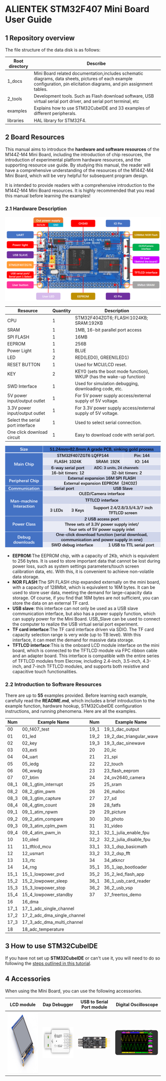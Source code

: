 # ALIENTEK STM32F407 Mini Board User Guide<a name="catalogue"></a>


## 1 Repository overview

The file structure of the data disk is as follows:

| Root directory | Describe                                                     |
| -------------- | ------------------------------------------------------------ |
| 1_docs         | Mini Board related documentation,includes schematic diagrams, data sheets, pictures of each example configuration, pin elicitation diagrams, and pin assignment tables. |
| 2_tools        | Development tools. Such as Flash download software, USB virtual serial port driver, and serial port terminal, etc |
| examples       | Explains how to use STM32CubeIDE and 33 examples of different peripherals. |
| libraries      | HAL library for STM32F4. |



## 2 Board Resources

This manual aims to introduce the **hardware and software resources** of the M144Z-M4 Mini Board, including the introduction of chip resources, the introduction of experimental platform hardware resources, and the supporting resource use guide. By studying this manual, the reader will have a comprehensive understanding of the resources of the M144Z-M4 Mini Board, which will be very helpful for subsequent program design.

It is intended to provide readers with a comprehensive introduction to the M144Z-M4 Mini Board resources. It is highly recommended that you read this manual before learning the examples!

### 2.1 Hardware Description

<img src="./1_docs/3_figures/image/PM144.png">

| Resource          | Quantity   | Description                                                         |
| ----------------- | ---------- | ------------------------------------------------------------------- |
| CPU               | 1          | STM32F404ZGT6; FLASH:1024KB; SRAM:192KB                               |
| SRAM              | 1          | 1MB, 16-bit parallel port access                                    |
| SPI FLASH         | 1          | 16MB                                                                |
| EEPROM            | 1          | 256B                                                                |
| Power Light       | 1          | BLUE                                                                |
| LED               | 2          | RED(LED0), GREEN(LED1)                                              |
| RESET BUTTON      | 1          | Used for MCU/LCD reset.                                             |
| KEY               | 2          | KEY0 (sets the boot mode function), WKUP (has the wake-up function) |
| SWD Interface     | 1          | Used for simulation debugging, downloading code, etc.               |
| 5V power input/output outlet     | 1 | For 5V power supply access/external supply of 5V voltage.     |
| 3.3V power input/output outlet   | 1 | For 3.3V power supply access/external supply of 5V voltage.   |
| Select the serial port interface | 1 | Used to select serial connection.                             |
| One click download circuit       | 1 | Easy to download code with serial port.                       |

<img src="./1_docs/3_figures/image/main.png">

+ **EEPROM**:The EEPROM chip, with a capacity of 2Kb, which is equivalent to 256 bytes. It is used to store important data that cannot be lost during power loss, such as system settings parameters/touch screen calibration data, etc. With this, it is convenient to achieve non-volatile data storage.
+ **NOR FLASH**:The SPI FLASH chip expanded externally on the mini board, with a capacity of 128Mbit, which is equivalent to 16M bytes. It can be used to store user data, meeting the demand for large-capacity data storage. Of course, if you find that 16M bytes are not sufficient, you can store the data on an external TF card.
+ **USB slave**: this interface can not only be used as a USB slave communication interface, but also has a power supply function, which can supply power for the Mini Board. USB_Slave can be used to connect the computer to realize the USB virtual serial port experiment.
+ **TF card interface**:The TF card interface driven via SDIO. The TF card capacity selection range is very wide (up to TB level). With this interface, it can meet the demand for massive data storage.
+ **TFTLCD interface**:This is the onboard LCD module interface on the mini board, which is connected to the TFTLCD module via FPC ribbon cable and an adapter board. This interface is compatible with the entire series of TFTLCD modules from Elecrow, including 2.4-inch, 3.5-inch, 4.3-inch, and 7-inch TFTLCD modules, and supports both resistive and capacitive touch functionalities.

### 2.2 Introduction to Software Resources

There are up to **55** examples provided. Before learning each example, carefully read the **README.md**, which includes a brief introduction to the example function, hardware hookup, STM32CubeIDE configuration instructions, and running phenomena. Here are all the examples.

| Num                  | Example Name                      | Num  	| Example Name                        	|
| -------------------- | --------------------------------- | ---- 	| ---------------------- 				|
| 00                   | 00_f407_test                      | 19_1   | 19_1_dac_output 						|
| 01                   | 01_led                            | 19_2   | 19_2_dac_triangular_wave 				|
| 02                   | 02_key                            | 19_3 	| 19_3_dac_sinewave                     |
| 03                   | 03_exti                           | 20 	| 20_iic                              	|
| 04                   | 04_uart                           | 21 	| 21_spi                                |
| 05                   | 05_iedg                           | 22 	| 22_touch                            	|
| 06                   | 06_wwdg                           | 23   	| 23_flash_eeprom                       |
| 07                   | 07_btim                           | 24 	| 24_ov2640_camera                      |
| 08_1                 | 08_1_gtim_interrupt               | 25 	| 25_sram                        		|
| 08_2                 | 08_2_gtim_pwm                     | 26 	| 26_malloc                       		|
| 08_3                 | 08_3_gtim_capture                 | 27   	| 27_sd                               	|
| 08_4                 | 08_4_gtim_count                   | 28   	| 28_fatfs                              |                     																	
| 09_1                 | 09_1_atim_npwm                    | 29   	| 29_picture      						|
| 09_2                 | 09_2_atim_compare                 | 30 	| 30_photo                              |
| 09_3                 | 09_3_atim_cplm_pwm                | 31 	| 31_video                              |
| 09_4                 | 09_4_atim_pwm_in                  | 32_1   | 32_1_julia_enable_fpu                 |
| 10                   | 10_oled                		   | 32_2   | 32_2_julia_disable_fpu                |
| 11                   | 11_tftlcd_mcu            		   | 33_1   | 33_1_dsp_basicmath                    |                                         
| 12                   | 12_usmart         	               | 33_2   | 33_2_dsp_fft      					|
| 13                   | 13_rtc                 		   | 34   	| 34_atkncr                     	    |
| 14                   | 14_rng                 		   | 35_1   | 35_1_iap_bootloader                   |
| 15_1                 | 15_1_lowpower_pvd        		   | 35_2   | 35_2_led_flash_app                    |
| 15_2                 | 15_2_lowpower_sleep               | 36_1   | 36_1_usb_card_reader                  |
| 15_3                 | 15_3_lowpower_stop         	   | 36_2   | 36_2_usb_vsp                          |
| 15_4                 | 15_4_lowpower_standby             | 37   	| 37_freertos_demo                      |
| 16                   | 16_dma		            		   |      	|                           			|
| 17_1                 | 17_1_adc_single_channel           |    	|                           			|
| 17_2                 | 17_2_adc_dma_single_channel       |   		|                           			|
| 17_3                 | 17_3_adc_dma_multi_channel        |    	|                                     	|
| 18                   | 18_adc_temperature                |    	|                                     	|
     						                                            												                                                                                       
														   																
## 3 How to use STM32CubeIDE
If you have not set up **STM32CubeIDE** or can't use it, you will need to do so following the [steps outlined in this tutorial](./1_docs/STM32CubeIDE_Usage_Guide.md).

## 4 Accessories
When using the MIni Board, you can use the following accessories.
 
| LCD module         | Dap Debugger   | USB to Serial Port module  | Digital Oscilloscope
| ------------------ | ----------------|---------------------------------------|------------------------------------------------ |
| <a href="https://github.com/openedv/LCD-module_2.8-inch_ATK-MD0280"><img src="./1_docs/3_figures/image/1.LCD.png" width="250" height="200" /></a>     |    <a href="https://github.com/openedv/alientek-tools_DAP_Debugger"><img src="./1_docs/3_figures/image/Mini_HSDAP.png" width="200" height="100" /></a>     |    <a href="https://github.com/openedv/USB-to-Serial-Port-module-ATK-MO340P"><img src="./1_docs/3_figures/image/USB.png" width="280" /></a>  |  <a href="https://github.com/openedv/Digital-Oscilloscope_DS100"><img src="./1_docs/3_figures/image/digital.png" width="300" /></a>